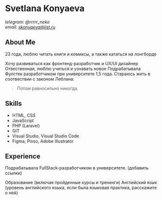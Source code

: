 # Svetlana Konyaeva
*telegram: @rrrrr_neko*  
*email: skonyaeva@list.ru*  

## About Me    

23 года, люблю читать книги и комиксы, а также кататься на лонгборде

Хочу развиваться как фронтенд-разработчик и UX/UI дизайнер
Отвественная, люблю учиться и узнавать новое
Подрабатывала Фулстек разработчиком при университете 1,5 года.
Стараюсь жить в соотвествии с законом Леблана:
 > Потом равносильно никогда.

## Skills  

* HTML, CSS
* JavaScript
* PHP (Laravel)
* GIT
* Visual Studio, Visual Studio Code
* Figma, Pixso, Adobe Illustrator

## Experience    

Подрабатывала FullStack-разработчиком в университете.
(добавить ссылки)

Образование (включая пройденные курсы и тренинги)
Английский язык (уровень английского языка, если была языковая практика, расскажите о ней)